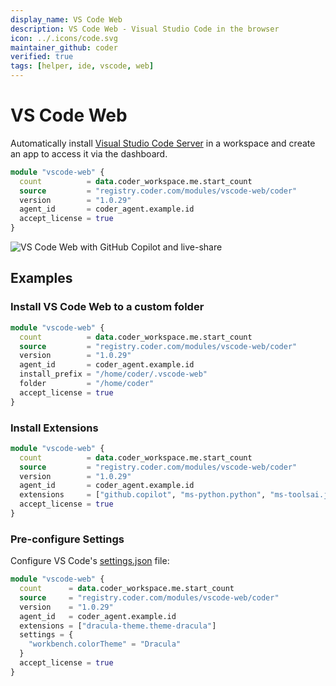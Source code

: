 ```yaml
---
display_name: VS Code Web
description: VS Code Web - Visual Studio Code in the browser
icon: ../.icons/code.svg
maintainer_github: coder
verified: true
tags: [helper, ide, vscode, web]
---
```


# VS Code Web

Automatically install [Visual Studio Code Server](https://code.visualstudio.com/docs/remote/vscode-server) in a workspace and create an app to access it via the dashboard.

```tf
module "vscode-web" {
  count          = data.coder_workspace.me.start_count
  source         = "registry.coder.com/modules/vscode-web/coder"
  version        = "1.0.29"
  agent_id       = coder_agent.example.id
  accept_license = true
}
```

![VS Code Web with GitHub Copilot and live-share](../.images/vscode-web.gif)

## Examples

### Install VS Code Web to a custom folder

```tf
module "vscode-web" {
  count          = data.coder_workspace.me.start_count
  source         = "registry.coder.com/modules/vscode-web/coder"
  version        = "1.0.29"
  agent_id       = coder_agent.example.id
  install_prefix = "/home/coder/.vscode-web"
  folder         = "/home/coder"
  accept_license = true
}
```

### Install Extensions

```tf
module "vscode-web" {
  count          = data.coder_workspace.me.start_count
  source         = "registry.coder.com/modules/vscode-web/coder"
  version        = "1.0.29"
  agent_id       = coder_agent.example.id
  extensions     = ["github.copilot", "ms-python.python", "ms-toolsai.jupyter"]
  accept_license = true
}
```

### Pre-configure Settings

Configure VS Code's [settings.json](https://code.visualstudio.com/docs/getstarted/settings#_settingsjson) file:

```tf
module "vscode-web" {
  count      = data.coder_workspace.me.start_count
  source     = "registry.coder.com/modules/vscode-web/coder"
  version    = "1.0.29"
  agent_id   = coder_agent.example.id
  extensions = ["dracula-theme.theme-dracula"]
  settings = {
    "workbench.colorTheme" = "Dracula"
  }
  accept_license = true
}
```
